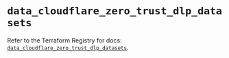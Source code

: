 # `data_cloudflare_zero_trust_dlp_datasets`

Refer to the Terraform Registry for docs: [`data_cloudflare_zero_trust_dlp_datasets`](https://registry.terraform.io/providers/cloudflare/cloudflare/5.5.0/docs/data-sources/zero_trust_dlp_datasets).
